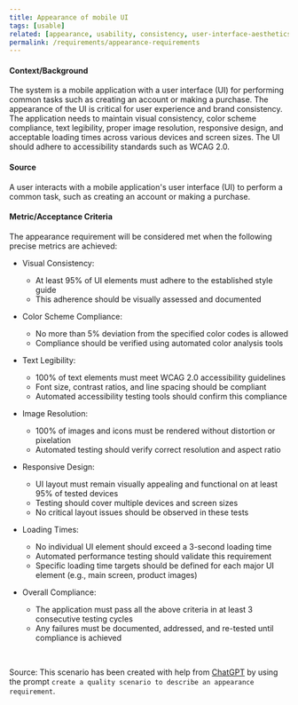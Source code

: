 ```yaml
---
title: Appearance of mobile UI
tags: [usable]
related: [appearance, usability, consistency, user-interface-aesthetics, interaction-capability]
permalink: /requirements/appearance-requirements
---
```


<div class="quality-requirement" markdown="1">

#### Context/Background

The system is a mobile application with a user interface (UI) for performing common tasks such as creating an account or making a purchase.
The appearance of the UI is critical for user experience and brand consistency.
The application needs to maintain visual consistency, color scheme compliance, text legibility, proper image resolution, responsive design, and acceptable loading times across various devices and screen sizes.
The UI should adhere to accessibility standards such as WCAG 2.0.

#### Source

A user interacts with a mobile application's user interface (UI) to perform a common task, such as creating an account or making a purchase.

#### Metric/Acceptance Criteria

The appearance requirement will be considered met when the following precise metrics are achieved:

* Visual Consistency:
  * At least 95% of UI elements must adhere to the established style guide
  * This adherence should be visually assessed and documented

* Color Scheme Compliance:
  * No more than 5% deviation from the specified color codes is allowed
  * Compliance should be verified using automated color analysis tools

* Text Legibility:
  * 100% of text elements must meet WCAG 2.0 accessibility guidelines
  * Font size, contrast ratios, and line spacing should be compliant
  * Automated accessibility testing tools should confirm this compliance

* Image Resolution:
  * 100% of images and icons must be rendered without distortion or pixelation
  * Automated testing should verify correct resolution and aspect ratio

* Responsive Design:
  * UI layout must remain visually appealing and functional on at least 95% of tested devices
  * Testing should cover multiple devices and screen sizes
  * No critical layout issues should be observed in these tests

* Loading Times:
  * No individual UI element should exceed a 3-second loading time
  * Automated performance testing should validate this requirement
  * Specific loading time targets should be defined for each major UI element (e.g., main screen, product images)

* Overall Compliance:
  * The application must pass all the above criteria in at least 3 consecutive testing cycles
  * Any failures must be documented, addressed, and re-tested until compliance is achieved
</div><br>



Source: This scenario has been created with help from [ChatGPT](https://chat.openai.com) by using the prompt `create a quality scenario to describe an appearance requirement`.




